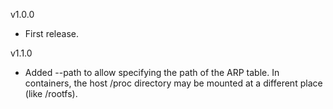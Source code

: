 v1.0.0
- First release.

v1.1.0
- Added --path to allow specifying the path of the ARP table. In containers,
  the host /proc directory may be mounted at a different place (like /rootfs).
